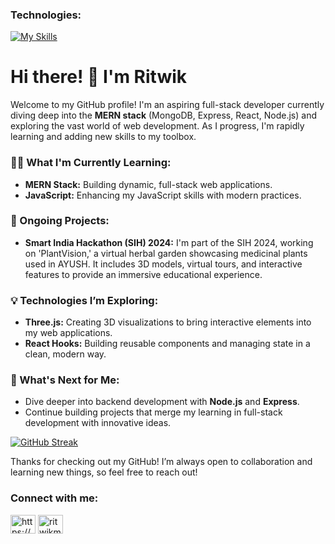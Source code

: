 <h3 align="left">Technologies:</h3>
<a href="https://skillicons.dev"><img src="https://skillicons.dev/icons?i=css,cs,cpp,c,blender,autocad,github,git,figma,expressjs,html,java,javascript,mongodb,nodejs,postgresql,python,react,threejs,unity,vite&theme=dark&perline=15" alt="My Skills" /></a>

# Hi there! 👋 I'm Ritwik

Welcome to my GitHub profile! I'm an aspiring full-stack developer currently diving deep into the **MERN stack** (MongoDB, Express, React, Node.js) and exploring the vast world of web development. As I progress, I'm rapidly learning and adding new skills to my toolbox.

### 👨‍💻 What I'm Currently Learning:
- **MERN Stack:** Building dynamic, full-stack web applications.
- **JavaScript:** Enhancing my JavaScript skills with modern practices.

### 🌱 Ongoing Projects:
- **Smart India Hackathon (SIH) 2024:** I'm part of the SIH 2024, working on 'PlantVision,' a virtual herbal garden showcasing medicinal plants used in AYUSH. It includes 3D models, virtual tours, and interactive features to provide an immersive educational experience.

### 💡 Technologies I’m Exploring:
- **Three.js:** Creating 3D visualizations to bring interactive elements into my web applications.
- **React Hooks:** Building reusable components and managing state in a clean, modern way.

### 🚀 What's Next for Me:
- Dive deeper into backend development with **Node.js** and **Express**.
- Continue building projects that merge my learning in full-stack development with innovative ideas.


<a href="https://git.io/streak-stats"><img src="https://github-readme-streak-stats.herokuapp.com?user=ritwikmohanty&theme=dark-minimalist" alt="GitHub Streak" /></a>


Thanks for checking out my GitHub! I’m always open to collaboration and learning new things, so feel free to reach out!

<h3 align="left">Connect with me:</h3>
<p align="left">
<a href="https://www.linkedin.com/in/ritwik-mohanty-915699297/" target="blank"><img align="center" src="https://raw.githubusercontent.com/rahuldkjain/github-profile-readme-generator/master/src/images/icons/Social/linked-in-alt.svg" alt="https://www.linkedin.com/in/ritwik-mohanty-915699297/" height="30" width="40" /></a>
<a href="https://instagram.com/ritwikmohanty3900" target="blank"><img align="center" src="https://raw.githubusercontent.com/rahuldkjain/github-profile-readme-generator/master/src/images/icons/Social/instagram.svg" alt="ritwikmohanty3900" height="30" width="40" /></a>
</p>
